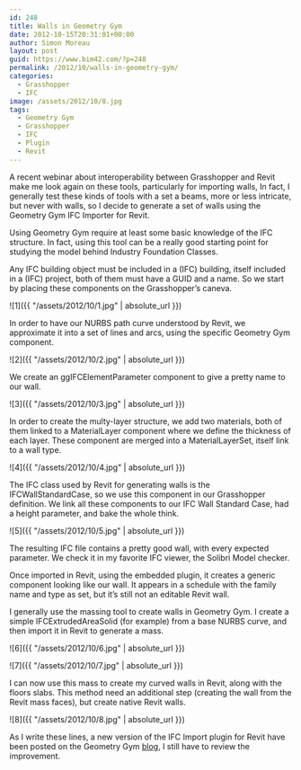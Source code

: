 ```yaml
---
id: 248
title: Walls in Geometry Gym
date: 2012-10-15T20:31:01+00:00
author: Simon Moreau
layout: post
guid: https://www.bim42.com/?p=248
permalink: /2012/10/walls-in-geometry-gym/
categories:
  - Grasshopper
  - IFC
image: /assets/2012/10/8.jpg
tags:
  - Geometry Gym
  - Grasshopper
  - IFC
  - Plugin
  - Revit
---
```

A recent webinar about interoperability between Grasshopper and Revit make me look again on these tools, particularly for importing walls, In fact, I generally test these kinds of tools with a set a beams, more or less intricate, but never with walls, so I decide to generate a set of walls using the Geometry Gym IFC Importer for Revit.

Using Geometry Gym require at least some basic knowledge of the IFC structure. In fact, using this tool can be a really good starting point for studying the model behind Industry Foundation Classes.

Any IFC building object must be included in a (IFC) building, itself included in a (IFC) project, both of them must have a GUID and a name. So we start by placing these components on the Grasshopper’s caneva.

![1]({{ "/assets/2012/10/1.jpg" | absolute_url }})

In order to have our NURBS path curve understood by Revit, we approximate it into a set of lines and arcs, using the specific Geometry Gym component.

![2]({{ "/assets/2012/10/2.jpg" | absolute_url }})

We create an ggIFCElementParameter component to give a pretty name to our wall.

![3]({{ "/assets/2012/10/3.jpg" | absolute_url }})

In order to create the multy-layer structure, we add two materials, both of them linked to a MaterialLayer component where we define the thickness of each layer. These component are merged into a MaterialLayerSet, itself link to a wall type.

![4]({{ "/assets/2012/10/4.jpg" | absolute_url }})

The IFC class used by Revit for generating walls is the IFCWallStandardCase, so we use this component in our Grasshopper definition. We link all these components to our IFC Wall Standard Case, had a height parameter, and bake the whole think.

![5]({{ "/assets/2012/10/5.jpg" | absolute_url }})

The resulting IFC file contains a pretty good wall, with every expected parameter. We check it in my favorite IFC viewer, the Solibri Model checker.

Once imported in Revit, using the embedded plugin, it creates a generic component looking like our wall. It appears in a schedule with the family name and type as set, but it’s still not an editable Revit wall.

I generally use the massing tool to create walls in Geometry Gym. I create a simple IFCExtrudedAreaSolid (for example) from a base NURBS curve, and then import it in Revit to generate a mass.

![6]({{ "/assets/2012/10/6.jpg" | absolute_url }})

![7]({{ "/assets/2012/10/7.jpg" | absolute_url }})

I can now use this mass to create my curved walls in Revit, along with the floors slabs. This method need an additional step (creating the wall from the Revit mass faces), but create native Revit walls.

![8]({{ "/assets/2012/10/8.jpg" | absolute_url }})

As I write these lines, a new version of the IFC Import plugin for Revit have been posted on the Geometry Gym [blog](http://ssi.wikidot.com/downloads "Geometry Gym"), I still have to review the improvement.